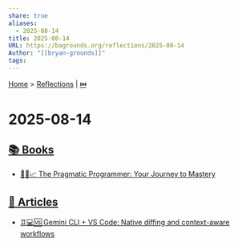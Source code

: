 ```yaml
---
share: true
aliases:
  - 2025-08-14
title: 2025-08-14
URL: https://bagrounds.org/reflections/2025-08-14
Author: "[[bryan-grounds]]"
tags: 
---
```

[Home](../index.md) > [Reflections](./index.md) | [⏮️](./2025-08-13.md)  
# 2025-08-14  
## [📚 Books](../books/index.md)  
- [🧑‍💻📈 The Pragmatic Programmer: Your Journey to Mastery](../books/the-pragmatic-programmer-your-journey-to-mastery.md)  
  
## [📄 Articles](../articles/index.md)  
- [♊💻🆚 Gemini CLI + VS Code: Native diffing and context-aware workflows](../articles/gemini-cli-+-vs-code-native-diffing-and-context-aware-workflows.md)